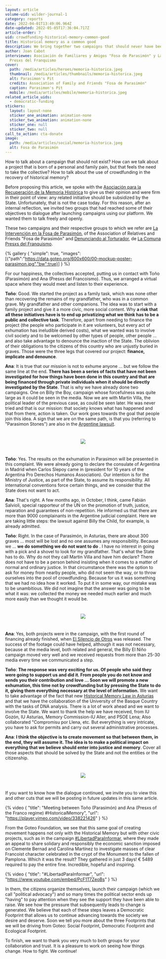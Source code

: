 ```yaml
---
layout: article
volume-uid: wilder-journal-1
category: reports
date: 2022-04-01T13:49:06.964Z
date-updated: 2022-05-05T17:36:04.717Z
article-order: 7
uid: crowdfunding-historical-memory-common-good
title: Historical memory as a common good
description: We bring together two campaigns that should never have been necessary
author: Joan Cabot
interviewee: Asociación de Familiares y Amigos "Fosa de Parasimón" y La Comuna
  Presxs del Franquismo
cover:
  path: /media/articles/heroes/memoria-historica.jpeg
  thumbnail: /media/articles/thumbnails/memoria-historica.jpeg
  alt: Parasimon's Pit
  credits: Association of Family and Friends "Fosa de Parasimón"
  caption: Parasimon's Pit
  mobile: /media/articles/mobile/memoria-historica.jpeg
related_article_uids:
  - democratic-funding
stickers:
  layout: layout-none
  sticker_one_animation: animation-none
  sticker_two_animation: animation-none
  sticker_one: null
  sticker_two: null
call_to_action: cta-donate
image:
  path: /media/articles/social/memoria-historica.jpeg
  alt: Fosa de Parasimón
---
```

How to talk about a campaign that should not exist? How can we talk about a project that is born of a personal and family pain, but that feels the need to take the collective? How to talk about the use of crowdfunding in the recovery of historical memory?

Before proposing this article, we spoke with the [Asociación para la Recuperación de la Memoria Histórica](https://memoriahistorica.org.es/) to give us their opinion and were firm in their point of view: any related initiative should be subsidized by the State. Unfortunately, that is not the case today. For this reason, after an internal reflection, we invited two groups that had reached some of their objectives to dialogue after launching campaigns using our platform. We wanted them to talk freely and openly.

These two campaigns and their respective groups to which we refer are [La Intervención en la Fosa de Parasimón](https://ca.goteo.org/project/intervencion-fosa-de-parasimon), of the Association of Relatives and Friends "Fosa de Parasimón" and [Denunciando al Torturador](https://www.goteo.org/project/denunciando-al-torturador), de [La Comuna Presxs del Franquismo](https://www.lacomunapresxsdelfranquismo.org/).

{% gallery { "simple": true, "images": [{"path":"https://data.goteo.org/600x600/00-mockup-poster-parasimon.jpg","bw":true}] } %}

For our happiness, the collectives accepted, putting us in contact with Toño (Parasimón) and Ana (Presxs del Francoismo). Thus, we arranged a virtual space where they would meet and listen to their experience.

**Toño**: Good. We started the project as a family task, which was none other than recovering the remains of my grandfather, who was in a common grave. My grandfather and other companions. The idea was to start with a family project and give it a more civic, more social content. Why **a risk that all these initiatives have is to end up privatizing what we think has to be a public and collective task**. Therefore, apart from needing to finance the project (the people who participate in it are volunteers, but every act of exhumation has ineludible derived costs), what we wanted was to involve civil society and to be welcomed by other types of people, other people ... and also take advantage to denounce the inaction of the State. The oblivion of their obligations to the citizens of this country who are unjustly buried in graves. Those were the three legs that covered our project: **finance, implicate and denounce**.

**Ana**: It is true that our mission is not to exhume anyone ... but we follow the same line at the end. **There has been a series of facts that have not been investigated for how things have been done in this country and that are being financed through private individuals when it should be directly investigated by the State**. That is why we have already done two campaigns. One on Billy the Boy, campaign whose forcefulness was quite large as it could be seen in the media. Now we are with Martín Villa, the political leader of the previous case, as could be seen later. He was never tried and that is our mission: that society knows what has happened and that from there, action is taken. Our work goes towards the goal that people join this idea. A sign that we are on the same path, is that you (referring to "Parasimon Stones") are also in the [Argentine lawsuit](https://memoriahistorica.org.es/querella-argentina/).  

<div style= "text-align: center; margin-top: 40px; margin-bottom: 40px;">
<img style="margin: 0 auto" src="//data.goteo.org/600x600/emotionheader-1.jpeg">
</div>

**Toño**: Yes. The results on the exhumation in Parasimon will be presented in this complaint. We were already going to declare the consulate of Argentina in Madrid when Carlos Slepoy came in (president for 10 years of the Argentina Pro Derechos Humanos Association). Our intention is for the Ministry of Justice, as part of the State, to assume its responsibility. All international conventions force certain things, and we consider that the State does not want to act.

**Ana**: That's right. A few months ago, in October, I think, came Fabián Salvioli, special rapporteur of the UN on the promotion of truth, justice, reparation and guarantees of non-repetition. He informed us that there are more than 9000 complainants in the Argentine judicial complaint. Here we are taking little steps: the lawsuit against Billy the Child, for example, is already admitted.

**Toño**: Right. In the case of Parasimón, in Asturias, there are about 300 graves ... most will be lost and no one assumes any responsibility. Because we ...  **we do something we do not want to do** . I have no interest in going with a pick and a shovel to look for my grandfather. That's what the State has to do. Why do not they call Martin Villa and have him declare? There does not have to be a person behind insisting when it comes to a matter of normal and ordinary justice. In that circumstance there was the option to ask for money from nearby people, who did not seem the way, or to throw ourselves into the pool of crowdfunding. Because for us it was something that we had no idea how it worked. To put it in some way, our mistake was to be unambitious. We did not imagine that the answer was going to be what it was: we collected the money we needed much earlier and much more easily than we thought it would be.

<div style= "text-align: center; margin-top: 40px; margin-bottom: 40px;">
<img style="margin: 0 auto" src="//data.goteo.org/600x600/imagen-campana-2.jpg">
</div>

**Ana**: Yes, both projects were in the campaign, with the first round of financing already finished, when [El Silencio de Otros](https://thesilenceofothers.com) was released. The success of the footage could have helped, although it was not necessary, because at the media level, both related and general, the Billy El Niño campaign moved very well and we received requests from more than 25-30 media every time we communicated a step.

**Toño**: **The response was very exciting for us. Of people who said they were going to support us and did it. From people you do not know and sends you their contribution and love ... Soon we will promote a new exhumation, this time not by crowdfunding but by pressing the State to do it, giving them everything necessary at the level of information.** We want to take advantage of the fact that new [Historical Memory Law in Asturias](https://www.asturias.es/portal/site/webasturias/menuitem.4b280f8214549ead3e2d6f77f2300030/?vgnextoid=61fc5e25a74df210VgnVCM10000098030a0aRCRD&vgnextchannel=a3fa71044d89d210VgnVCM1000002f030003RCRD&i18n.http.lang=es)  and that we have the collaboration of the University of the Basque Country with the tasks of DNA analysis. There is a lot of work ahead and we want to involve the State. We want to thank the help we have received, from IU Gozón, IU Asturias, Memory Commission-IU Aller, and PSOE Lena;  Also collaborated "Compromisu por Llena, etc. But everything is very intricate, you have to ask for permits and carry out several administrative processes.

**Ana**: **I think the objective is to create movement so that between them, in the end, they will assume it. The idea is to make a political impact on everything that we believe should enter into justice and memory**. Cover all those aspects that should be solved by the State and not the entities or the citizenship.

<div style= "text-align: center; margin-top: 40px; margin-bottom: 40px;">
<img style="margin: 0 auto" src="//data.goteo.org/600x600/parsiarbol-1.jpg">
</div>

If you want to know how the dialogue continued, we invite you to view this and other cuts that we will be posting in future updates in this same article. 

{% video { "title": "Meeting between Toño (Parasimón) and Ana (Presxs of the Franco regime) #HistoricalMemory", "url": "https://player.vimeo.com/video/338221426" } %}

From the Goteo Foundation, we see that this same goal of creating movement happens not only with the Historical Memory but with other civic projects, such as in the campaign [\#LibertadParaInformar](https://www.goteo.cc/libertadparainformar), where they made an appeal to share solidary and responsibly the economic sanction imposed on Clemente Bernad and Carolina Martínez to investigate masses of clear Francoist character celebrated in the crypt of the Monument to the fallen of Pamplona. Which it was the result? They gathered in just 3 days! € 5489 required to pay the entire fine. Incredible, hopeful and inspiring.

{% video { "title": "#LibertadParaInformar", "url": "https://www.youtube.com/embed/PcF1T7ZeoBs" } %}

In them, the citizens organize themselves, launch their campaign (which we call "political advocacy") and so many times the political sector ends up "having" to pay attention when they see the support they have been able to raise. We see how the pressure that subsequently leads to change is generated. We believe that each of these steps leaves a Democratic Footprint that allows us to continue advancing towards the society we desire and deserve. Soon we tell you more about the three Footprints that we will be driving from Goteo: Social Footprint, Democratic Footprint and Ecological Footprint.

To finish, we want to thank you very much to both groups for your collaboration and trust. It is a pleasure to work on seeing how things change. How to fight. We continue!